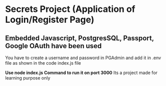 # Secrets Project (Application of Login/Register Page)
## Embedded Javascript, PostgresSQL, Passport, Google OAuth have been used

You have to create a username and password in PGAdmin and add it in .env file as shown in the code index.js file

**Use node index.js Command to run it on port 3000**
Its a project made for learning purpose only
